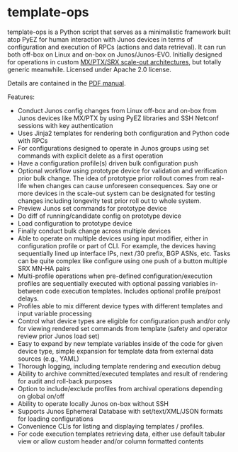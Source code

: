 # template-ops
template-ops is a Python script that serves as a minimalistic framework built atop PyEZ for human interaction with Junos devices in terms of configuration and execution of RPCs (actions and data retrieval). It can run both off-box on Linux and on-box on Junos/Junos-EVO. Initially designed for operations in custom [MX/PTX/SRX scale-out architectures](https://community.juniper.net/blogs/karel-hendrych/2024/02/22/mx-srx-scale-out-system-bulk-junos-config-changes "MX/PTX/SRX scale-out architectures"), but totally generic meanwhile. Licensed under Apache 2.0 license. 

Details are contained in the [PDF manual](https://github.com/JNPRAutomate/template-ops/blob/main/template-ops_man_v1.pdf).

Features:
* Conduct Junos config changes from Linux off-box and on-box from Junos devices like MX/PTX by using PyEZ libraries and SSH Netconf sessions with key authentication
* Uses Jinja2 templates for rendering both configuration and Python code with RPCs
*	For configurations designed to operate in Junos groups using set commands with explicit delete as a first operation
*	Have a configuration profile(s) driven bulk configuration push 
*	Optional workflow using prototype device for validation and verification prior bulk change. The idea of prototype prior rollout comes from real-life when changes can cause unforeseen consequences. Say one or more devices in the scale-out system can be designated for testing changes including longevity test prior roll out to whole system. 
*	Preview Junos set commands for prototype device
*	Do diff of running/candidate config on prototype device 
*	Load configuration to prototype device
*	Finally conduct bulk change across multiple devices 
*	Able to operate on multiple devices using input modifier, either in configuration profile or part of CLI. For example, the devices having sequentially lined up interface IPs, next /30 prefix, BGP ASNs, etc. Tasks can be quite complex like configure using one push of a button multiple SRX MN-HA pairs
*	Multi-profile operations when pre-defined configuration/execution profiles are sequentially executed with optional passing variables in-between code execution templates. Includes optional profile pre/post delays.
*	Profiles able to mix different device types with different templates and input variable processing
*	Control what device types are eligible for configuration push and/or only for viewing rendered set commands from template (safety and operator review prior Junos load set)
*	Easy to expand by new template variables inside of the code for given device type, simple expansion for template data from external data sources (e.g., YAML)
*	Thorough logging, including template rendering and execution debug 
*	Ability to archive committed/executed templates and result of rendering for audit and roll-back purposes
*	Option to include/exclude profiles from archival operations depending on global on/off
*	Ability to operate locally Junos on-box without SSH
*	Supports Junos Ephemeral Database with set/text/XML/JSON formats for loading configurations 
*	Convenience CLIs for listing and displaying templates / profiles.
*	For code execution templates retrieving data, either use default tabular view or allow custom header and/or column formatted contents
